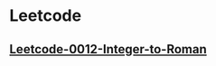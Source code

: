 # Leetcode
## [Leetcode-0012-Integer-to-Roman](https://wendyli-repos.github.io/python/Leetcode-0012-Integer-to-Roman.md)

